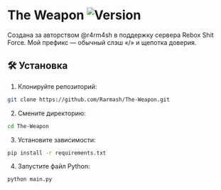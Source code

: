# The Weapon ![Version](https://img.shields.io/badge/Latest-2.6.0/master-blue.svg)
Создана за авторством @r4rm4sh в поддержку сервера Rebox Shit Force. Мой префикс — обычный слэш «/» и щепотка доверия.

## 🛠️ Установка
1. Клонируйте репозиторий:
```BASH
git clone https://github.com/Rarmash/The-Weapon.git
```
2. Смените директорию:
```BASH
cd The-Weapon
```
3. Установите зависимости:
```BASH
pip install -r requirements.txt
```
4. Запустите файл Python:
```BASH
python main.py
```
